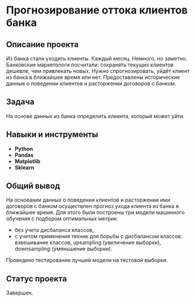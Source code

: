 # Прогнозирование оттока клиентов банка

## Описание проекта

Из банка стали уходить клиенты. Каждый месяц. Немного, но заметно. Банковские маркетологи посчитали: сохранять текущих клиентов дешевле, чем привлекать новых. Нужно спрогнозировать, уйдёт клиент из банка в ближайшее время или нет. Предоставлены исторические данные о поведении клиентов и расторжении договоров с банком.

## Задача

На основе данных из банка определить клиента, который может уйти.

## Навыки и инструменты

- **Python**
- **Pandas**
- **Matplotlib**
- **Sklearn**

## Общий вывод

На основании данных о поведении клиентов и расторжении ими договоров с банком осуществлен прогноз ухода клиента из банка в ближайшее время. Для этого были построены три модели машинного обучения с подбором оптимальных метрик:

- без учета дисбаланса классов,
- с учетом применения техник для борьбы с дисбалансом классов: взвешивание классов, upsampling (увеличение выборки), downsampling (уменьшение выборки).

Проведено тестирование лучшей модели на тестовой выборки.

## Статус проекта

Завершен.


